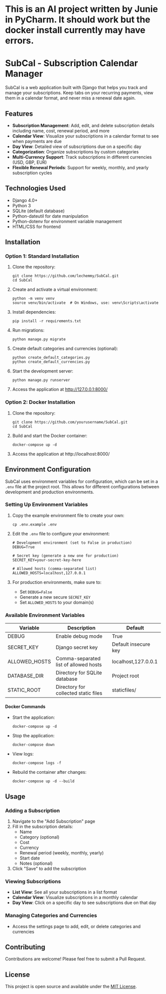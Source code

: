 # This is an AI project written by Junie in PyCharm. It should work but the docker install currently may have errors. 

# SubCal - Subscription Calendar Manager

SubCal is a web application built with Django that helps you track and manage your subscriptions. Keep tabs on your recurring payments, view them in a calendar format, and never miss a renewal date again.

## Features

- **Subscription Management**: Add, edit, and delete subscription details including name, cost, renewal period, and more
- **Calendar View**: Visualize your subscriptions in a calendar format to see when payments are due
- **Day View**: Detailed view of subscriptions due on a specific day
- **Categorization**: Organize subscriptions by custom categories
- **Multi-Currency Support**: Track subscriptions in different currencies (USD, GBP, EUR)
- **Flexible Renewal Periods**: Support for weekly, monthly, and yearly subscription cycles

## Technologies Used

- Django 4.0+
- Python 3
- SQLite (default database)
- Python-dateutil for date manipulation
- Python-dotenv for environment variable management
- HTML/CSS for frontend

## Installation

### Option 1: Standard Installation

1. Clone the repository:
   ```
   git clone https://github.com/lechemmy/SubCal.git
   cd SubCal
   ```

2. Create and activate a virtual environment:
   ```
   python -m venv venv
   source venv/bin/activate  # On Windows, use: venv\Scripts\activate
   ```

3. Install dependencies:
   ```
   pip install -r requirements.txt
   ```

4. Run migrations:
   ```
   python manage.py migrate
   ```

5. Create default categories and currencies (optional):
   ```
   python create_default_categories.py
   python create_default_currencies.py
   ```

6. Start the development server:
   ```
   python manage.py runserver
   ```

7. Access the application at http://127.0.0.1:8000/

### Option 2: Docker Installation

1. Clone the repository:
   ```
   git clone https://github.com/yourusername/SubCal.git
   cd SubCal
   ```

2. Build and start the Docker container:
   ```
   docker-compose up -d
   ```

3. Access the application at http://localhost:8000/

## Environment Configuration

SubCal uses environment variables for configuration, which can be set in a `.env` file at the project root. This allows for different configurations between development and production environments.

### Setting Up Environment Variables

1. Copy the example environment file to create your own:
   ```
   cp .env.example .env
   ```

2. Edit the `.env` file to configure your environment:
   ```
   # Development environment (set to False in production)
   DEBUG=True

   # Secret key (generate a new one for production)
   SECRET_KEY=your-secret-key-here

   # Allowed hosts (comma-separated list)
   ALLOWED_HOSTS=localhost,127.0.0.1
   ```

3. For production environments, make sure to:
   - Set `DEBUG=False`
   - Generate a new secure `SECRET_KEY`
   - Set `ALLOWED_HOSTS` to your domain(s)

### Available Environment Variables

| Variable | Description | Default |
|----------|-------------|---------|
| DEBUG | Enable debug mode | True |
| SECRET_KEY | Django secret key | Default insecure key |
| ALLOWED_HOSTS | Comma-separated list of allowed hosts | localhost,127.0.0.1 |
| DATABASE_DIR | Directory for SQLite database | Project root |
| STATIC_ROOT | Directory for collected static files | staticfiles/ |

#### Docker Commands

- Start the application:
  ```
  docker-compose up -d
  ```

- Stop the application:
  ```
  docker-compose down
  ```

- View logs:
  ```
  docker-compose logs -f
  ```

- Rebuild the container after changes:
  ```
  docker-compose up -d --build
  ```

## Usage

### Adding a Subscription

1. Navigate to the "Add Subscription" page
2. Fill in the subscription details:
   - Name
   - Category (optional)
   - Cost
   - Currency
   - Renewal period (weekly, monthly, yearly)
   - Start date
   - Notes (optional)
3. Click "Save" to add the subscription

### Viewing Subscriptions

- **List View**: See all your subscriptions in a list format
- **Calendar View**: Visualize subscriptions in a monthly calendar
- **Day View**: Click on a specific day to see subscriptions due on that day

### Managing Categories and Currencies

- Access the settings page to add, edit, or delete categories and currencies

## Contributing

Contributions are welcome! Please feel free to submit a Pull Request.

## License

This project is open source and available under the [MIT License](LICENSE).
